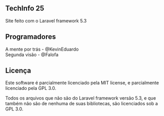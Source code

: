 ## TechInfo 25
Site feito com o Laravel framework 5.3

## Programadores
A mente por trás - @KevinEduardo <br/>
Segunda visão - @Falofa <br />

## Licença
Este software é parcialmente licenciado pela MIT license, e parcialmente licenciado pela GPL 3.0. <br />

Todos os arquivos que não são do Laravel framework versão 5.3, e que também não são de nenhuma de suas bibliotecas, são licenciados sob a GPL 3.0.